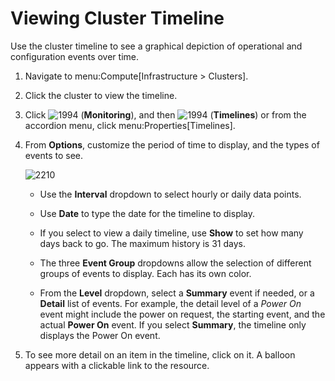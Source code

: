 # Viewing Cluster Timeline

Use the cluster timeline to see a graphical depiction of operational and
configuration events over time.

1.  Navigate to menu:Compute\[Infrastructure \> Clusters\].

2.  Click the cluster to view the timeline.

3.  Click ![1994](../images/1994.png) (**Monitoring**), and then
    ![1994](../images/1994.png) (**Timelines**) or from the accordion
    menu, click menu:Properties\[Timelines\].

4.  From **Options**, customize the period of time to display, and the
    types of events to see.

    ![2210](../images/2210.png)

      - Use the **Interval** dropdown to select hourly or daily data
        points.

      - Use **Date** to type the date for the timeline to display.

      - If you select to view a daily timeline, use **Show** to set how
        many days back to go. The maximum history is 31 days.

      - The three **Event Group** dropdowns allow the selection of
        different groups of events to display. Each has its own color.

      - From the **Level** dropdown, select a **Summary** event if
        needed, or a **Detail** list of events. For example, the detail
        level of a *Power On* event might include the power on request,
        the starting event, and the actual **Power On** event. If you
        select **Summary**, the timeline only displays the Power On
        event.

5.  To see more detail on an item in the timeline, click on it. A
    balloon appears with a clickable link to the resource.
